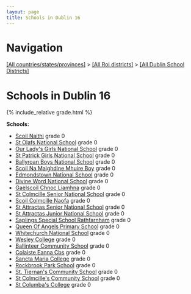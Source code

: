 ```yaml
---
layout: page
title: Schools in Dublin 16
---
```

# Navigation

[[All countries/states/provinces]](../../..) > [[All RoI districts]](../..) > [[All Dublin School Districts]](..)

# Schools in Dublin 16

{% include_relative grade.html %}

**Schools:**

- [Scoil Naithi](Scoil_Naithi.md) grade 0
- [St Olafs National School](St_Olafs_National_School.md) grade 0
- [Our Lady's Girls National School](Our_Lady's_Girls_National_School.md) grade 0
- [St Patrick Girls National School](St_Patrick_Girls_National_School.md) grade 0
- [Ballyroan Boys National School](Ballyroan_Boys_National_School.md) grade 0
- [Scoil Na Maighdine Mhuire Boy](Scoil_Na_Maighdine_Mhuire_Boy.md) grade 0
- [Edmondstown National School](Edmondstown_National_School.md) grade 0
- [Divine Word National School](Divine_Word_National_School.md) grade 0
- [Gaelscoil Chnoc Liamhna](Gaelscoil_Chnoc_Liamhna.md) grade 0
- [St Colmcille Senior National School](St_Colmcille_Senior_National_School.md) grade 0
- [Scoil Colmcille Naofa](Scoil_Colmcille_Naofa.md) grade 0
- [St Attractas Senior National School](St_Attractas_Senior_National_School.md) grade 0
- [St Attractas Junior National School](St_Attractas_Junior_National_School.md) grade 0
- [Saplings Special School Rathfarnham](Saplings_Special_School_Rathfarnham.md) grade 0
- [Queen Of Angels Primary School](Queen_Of_Angels_Primary_School.md) grade 0
- [Whitechurch National School](Whitechurch_National_School.md) grade 0
- [Wesley College](Wesley_College.md) grade 0
- [Ballinteer Community School](Ballinteer_Community_School.md) grade 0
- [Colaiste Eanna Cbs](Colaiste_Eanna_Cbs.md) grade 0
- [Sancta Maria College](Sancta_Maria_College.md) grade 0
- [Rockbrook Park School](Rockbrook_Park_School.md) grade 0
- [St. Tiernan's Community School](St._Tiernan's_Community_School.md) grade 0
- [St Colmcille's Community School](St_Colmcille's_Community_School.md) grade 0
- [St Columba's College](St_Columba's_College.md) grade 0
